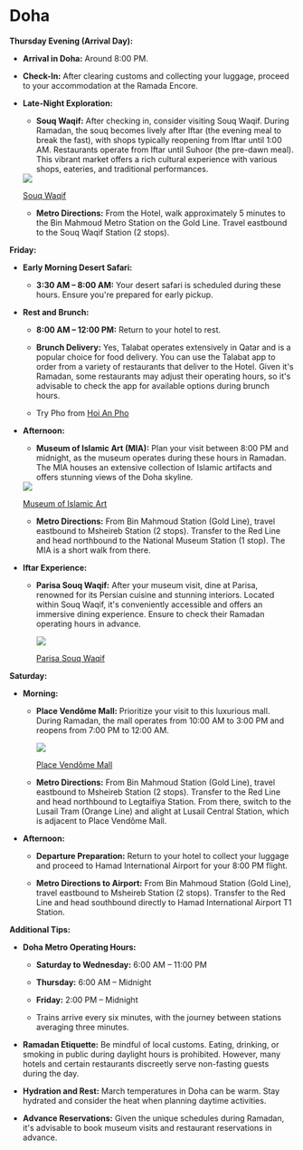 # Doha

**Thursday Evening (Arrival Day):**

- **Arrival in Doha:** Around 8:00 PM.

- **Check-In:** After clearing customs and collecting your luggage, proceed to your accommodation at the Ramada Encore.

- **Late-Night Exploration:**

  - **Souq Waqif:** After checking in, consider visiting Souq Waqif. During Ramadan, the souq becomes lively after Iftar (the evening meal to break the fast), with shops typically reopening from Iftar until 1:00 AM. Restaurants operate from Iftar until Suhoor (the pre-dawn meal). This vibrant market offers a rich cultural experience with various shops, eateries, and traditional performances.

  <img src="https://www.timeoutdoha.com/cloud/timeoutdoha/2021/08/17/7VUA4JvX-Souq-Waqif1-1200x900.jpg">

  [Souq Waqif]([https://www.timeoutdoha.com/attractions/attractions-news/421656-souq-waqif](https://www.timeoutdoha.com/cloud/timeoutdoha/2021/08/17/7VUA4JvX-Souq-Waqif1-1200x900.jpg))

  - **Metro Directions:** From the Hotel, walk approximately 5 minutes to the Bin Mahmoud Metro Station on the Gold Line. Travel eastbound to the Souq Waqif Station (2 stops).

**Friday:**

- **Early Morning Desert Safari:**

  - **3:30 AM – 8:00 AM:** Your desert safari is scheduled during these hours. Ensure you're prepared for early pickup.

- **Rest and Brunch:**

  - **8:00 AM – 12:00 PM:** Return to your hotel to rest.

  - **Brunch Delivery:** Yes, Talabat operates extensively in Qatar and is a popular choice for food delivery. You can use the Talabat app to order from a variety of restaurants that deliver to the Hotel. Given it's Ramadan, some restaurants may adjust their operating hours, so it's advisable to check the app for available options during brunch hours.
  - Try Pho from [Hoi An Pho](https://hoianpho.com/)

- **Afternoon:**

  - **Museum of Islamic Art (MIA):** Plan your visit between 8:00 PM and midnight, as the museum operates during these hours in Ramadan. The MIA houses an extensive collection of Islamic artifacts and offers stunning views of the Doha skyline.

  <img src="https://media.gettyimages.com/id/185088559/photo/museum-of-islamic-art.jpg?s=612x612&w=0&k=20&c=pYzrY0P0ozVErbcHU3MNvrIVuxwfOkyXWPJyps1H7N0=">

  [Museum of Islamic Art](https://www.gettyimages.in/photos/museum-of-islamic-art-doha)

  - **Metro Directions:** From Bin Mahmoud Station (Gold Line), travel eastbound to Msheireb Station (2 stops). Transfer to the Red Line and head northbound to the National Museum Station (1 stop). The MIA is a short walk from there.

- **Iftar Experience:**

  - **Parisa Souq Waqif:** After your museum visit, dine at Parisa, renowned for its Persian cuisine and stunning interiors. Located within Souq Waqif, it's conveniently accessible and offers an immersive dining experience. Ensure to check their Ramadan operating hours in advance.

    <img src="https://lh5.googleusercontent.com/p/AF1QipNF6G4sBVJcee58Qo0YA0Sz8AKcr7BpxKlToMxO=w243-h406-n-k-no-nu">
    
    [Parisa Souq Waqif](https://parisarestaurants.com/)

**Saturday:**

- **Morning:**

  - **Place Vendôme Mall:** Prioritize your visit to this luxurious mall. During Ramadan, the mall operates from 10:00 AM to 3:00 PM and reopens from 7:00 PM to 12:00 AM.


    <img src="https://www.lusail.com/wp-content/uploads/2021/03/PLACE-VENDOME.jpg">
    
    [Place Vendôme Mall](https://www.placevendomeqatar.com/en)

  - **Metro Directions:** From Bin Mahmoud Station (Gold Line), travel eastbound to Msheireb Station (2 stops). Transfer to the Red Line and head northbound to Legtaifiya Station. From there, switch to the Lusail Tram (Orange Line) and alight at Lusail Central Station, which is adjacent to Place Vendôme Mall.

- **Afternoon:**

  - **Departure Preparation:** Return to your hotel to collect your luggage and proceed to Hamad International Airport for your 8:00 PM flight.

  - **Metro Directions to Airport:** From Bin Mahmoud Station (Gold Line), travel eastbound to Msheireb Station (2 stops). Transfer to the Red Line and head southbound directly to Hamad International Airport T1 Station.

**Additional Tips:**

- **Doha Metro Operating Hours:**

  - **Saturday to Wednesday:** 6:00 AM – 11:00 PM

  - **Thursday:** 6:00 AM – Midnight

  - **Friday:** 2:00 PM – Midnight

  - Trains arrive every six minutes, with the journey between stations averaging three minutes.

- **Ramadan Etiquette:** Be mindful of local customs. Eating, drinking, or smoking in public during daylight hours is prohibited. However, many hotels and certain restaurants discreetly serve non-fasting guests during the day.

- **Hydration and Rest:** March temperatures in Doha can be warm. Stay hydrated and consider the heat when planning daytime activities.

- **Advance Reservations:** Given the unique schedules during Ramadan, it's advisable to book museum visits and restaurant reservations in advance.
